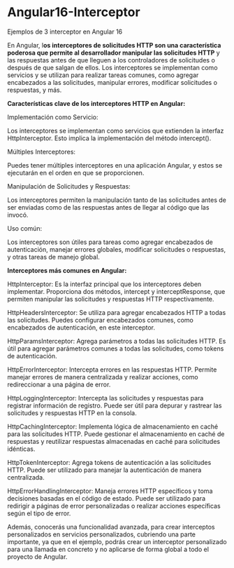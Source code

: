 # Angular16-Interceptor 
 Ejemplos de 3 interceptor en Angular 16


En Angular, l**os interceptores de solicitudes HTTP son una característica poderosa que permite al desarrollador manipular las solicitudes HTTP** y las respuestas antes de que lleguen a los controladores de solicitudes o después de que salgan de ellos. Los interceptores se implementan como servicios y se utilizan para realizar tareas comunes, como agregar encabezados a las solicitudes, manipular errores, modificar solicitudes o respuestas, y más.

**Características clave de los interceptores HTTP en Angular:**

Implementación como Servicio:

Los interceptores se implementan como servicios que extienden la interfaz HttpInterceptor. Esto implica la implementación del método intercept().

Múltiples Interceptores:

Puedes tener múltiples interceptores en una aplicación Angular, y estos se ejecutarán en el orden en que se proporcionen.

Manipulación de Solicitudes y Respuestas:

Los interceptores permiten la manipulación tanto de las solicitudes antes de ser enviadas como de las respuestas antes de llegar al código que las invocó.

Uso común:

Los interceptores son útiles para tareas como agregar encabezados de autenticación, manejar errores globales, modificar solicitudes o respuestas, y otras tareas de manejo global.


**Interceptores más comunes en Angular:**

HttpInterceptor: Es la interfaz principal que los interceptores deben implementar. Proporciona dos métodos, intercept y interceptResponse, que permiten manipular las solicitudes y respuestas HTTP respectivamente.

HttpHeadersInterceptor: Se utiliza para agregar encabezados HTTP a todas las solicitudes. Puedes configurar encabezados comunes, como encabezados de autenticación, en este interceptor.

HttpParamsInterceptor: Agrega parámetros a todas las solicitudes HTTP. Es útil para agregar parámetros comunes a todas las solicitudes, como tokens de autenticación.

HttpErrorInterceptor: Intercepta errores en las respuestas HTTP. Permite manejar errores de manera centralizada y realizar acciones, como redireccionar a una página de error.

HttpLoggingInterceptor: Intercepta las solicitudes y respuestas para registrar información de registro. Puede ser útil para depurar y rastrear las solicitudes y respuestas HTTP en la consola.

HttpCachingInterceptor: Implementa lógica de almacenamiento en caché para las solicitudes HTTP. Puede gestionar el almacenamiento en caché de respuestas y reutilizar respuestas almacenadas en caché para solicitudes idénticas.

HttpTokenInterceptor: Agrega tokens de autenticación a las solicitudes HTTP. Puede ser utilizado para manejar la autenticación de manera centralizada.

HttpErrorHandlingInterceptor: Maneja errores HTTP específicos y toma decisiones basadas en el código de estado. Puede ser utilizado para redirigir a páginas de error personalizadas o realizar acciones específicas según el tipo de error.


Además, conocerás una funcionalidad avanzada, para crear interceptos personalizados en servicios personalizados, cubriendo una parte importante, ya que en el ejemplo, podrás crear un interceptor personalizado para una llamada en concreto y no aplicarse de forma global a todo el proyecto de Angular.




